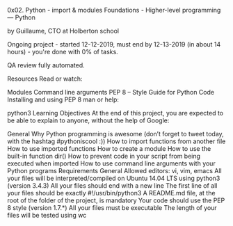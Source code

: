 0x02. Python - import & modules
 Foundations - Higher-level programming ― Python

 by Guillaume, CTO at Holberton school

 Ongoing project - started 12-12-2019, must end by 12-13-2019 (in about 14 hours) - you're done with 0% of tasks.

 QA review fully automated.

Resources
Read or watch:

Modules
Command line arguments
PEP 8 – Style Guide for Python Code
Installing and using PEP 8
man or help:

python3
Learning Objectives
At the end of this project, you are expected to be able to explain to anyone, without the help of Google:

General
Why Python programming is awesome (don’t forget to tweet today, with the hashtag #pythoniscool :))
How to import functions from another file
How to use imported functions
How to create a module
How to use the built-in function dir()
How to prevent code in your script from being executed when imported
How to use command line arguments with your Python programs
Requirements
General
Allowed editors: vi, vim, emacs
All your files will be interpreted/compiled on Ubuntu 14.04 LTS using python3 (version 3.4.3)
All your files should end with a new line
The first line of all your files should be exactly #!/usr/bin/python3
A README.md file, at the root of the folder of the project, is mandatory
Your code should use the PEP 8 style (version 1.7.*)
All your files must be executable
The length of your files will be tested using wc